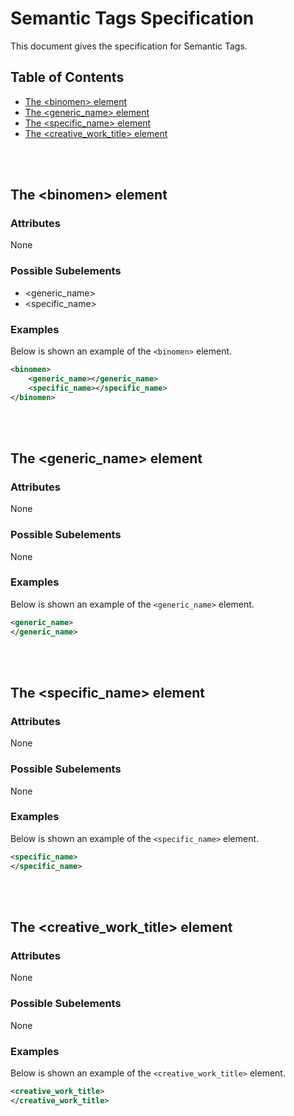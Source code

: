 # Semantic Tags Specification

This document gives the specification for Semantic Tags.

## Table of Contents

- [The &lt;binomen&gt; element](#the-binomen-element)
- [The &lt;generic_name&gt; element](#the-generic-name-element)
- [The &lt;specific_name&gt; element](#the-specific-name-element)
- [The &lt;creative_work_title&gt; element](#the-creative-work-title-element)


<br /><br />

## The &lt;binomen&gt; element

### Attributes

None

### Possible Subelements

- &lt;generic_name&gt;
- &lt;specific_name&gt;

### Examples

Below is shown an example of the `<binomen>` element.

```xml
<binomen>
    <generic_name></generic_name>
    <specific_name></specific_name>
</binomen>
```



<br /><br />

## The &lt;generic_name&gt; element

### Attributes

None

### Possible Subelements

None

### Examples

Below is shown an example of the `<generic_name>` element.

```xml
<generic_name>
</generic_name>
```



<br /><br />

## The &lt;specific_name&gt; element

### Attributes

None

### Possible Subelements

None

### Examples

Below is shown an example of the `<specific_name>` element.

```xml
<specific_name>
</specific_name>
```



<br /><br />

## The &lt;creative_work_title&gt; element

### Attributes

None

### Possible Subelements

None

### Examples

Below is shown an example of the `<creative_work_title>` element.

```xml
<creative_work_title>
</creative_work_title>
```

